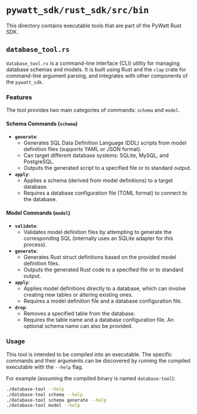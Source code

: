 # `pywatt_sdk/rust_sdk/src/bin`

This directory contains executable tools that are part of the PyWatt Rust SDK.

## `database_tool.rs`

`database_tool.rs` is a command-line interface (CLI) utility for managing database schemas and models. It is built using Rust and the `clap` crate for command-line argument parsing, and integrates with other components of the `pywatt_sdk`.

### Features

The tool provides two main categories of commands: `schema` and `model`.

#### Schema Commands (`schema`)

-   **`generate`**: 
    -   Generates SQL Data Definition Language (DDL) scripts from model definition files (supports YAML or JSON format).
    -   Can target different database systems: SQLite, MySQL, and PostgreSQL.
    -   Outputs the generated script to a specified file or to standard output.
-   **`apply`**:
    -   Applies a schema (derived from model definitions) to a target database.
    -   Requires a database configuration file (TOML format) to connect to the database.

#### Model Commands (`model`)

-   **`validate`**:
    -   Validates model definition files by attempting to generate the corresponding SQL (internally uses an SQLite adapter for this process).
-   **`generate`**:
    -   Generates Rust struct definitions based on the provided model definition files.
    -   Outputs the generated Rust code to a specified file or to standard output.
-   **`apply`**:
    -   Applies model definitions directly to a database, which can involve creating new tables or altering existing ones.
    -   Requires a model definition file and a database configuration file.
-   **`drop`**:
    -   Removes a specified table from the database.
    -   Requires the table name and a database configuration file. An optional schema name can also be provided.

### Usage

This tool is intended to be compiled into an executable. The specific commands and their arguments can be discovered by running the compiled executable with the `--help` flag.

For example (assuming the compiled binary is named `database-tool`):

```bash
./database-tool --help
./database-tool schema --help
./database-tool schema generate --help
./database-tool model --help
```
